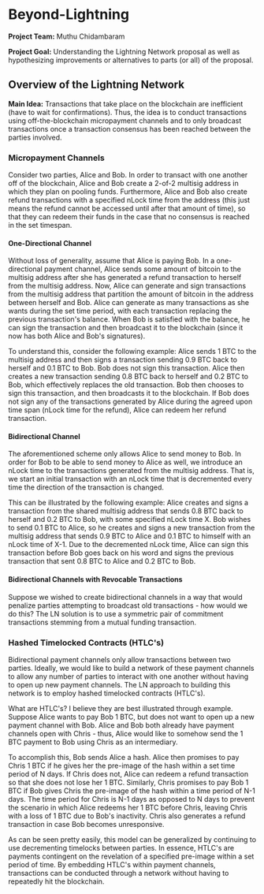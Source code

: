 # Beyond-Lightning

**Project Team:** Muthu Chidambaram

**Project Goal:** Understanding the Lightning Network proposal as well as hypothesizing improvements or alternatives to parts (or all) of the proposal.

## Overview of the Lightning Network

**Main Idea:** Transactions that take place on the blockchain are inefficient (have to wait for confirmations). Thus, the idea is to conduct transactions using off-the-blockchain micropayment channels and to only broadcast transactions once a transaction consensus has been reached between the parties involved.

### Micropayment Channels

Consider two parties, Alice and Bob. In order to transact with one another off of the blockchain, Alice and Bob create a 2-of-2 multisig address in which they plan on pooling funds. Furthermore, Alice and Bob also create refund transactions with a specified nLock time from the address (this just means the refund cannot be accessed until after that amount of time), so that they can redeem their funds in the case that no consensus is reached in the set timespan.

#### One-Directional Channel

Without loss of generality, assume that Alice is paying Bob. In a one-directional payment channel, Alice sends some amount of bitcoin to the multisig address after she has generated a refund transaction to herself from the multisig address. Now, Alice can generate and sign transactions from the multisig address that partition the amount of bitcoin in the address between herself and Bob. Alice can generate as many transactions as she wants during the set time period, with each transaction replacing the previous transaction's balance. When Bob is satisfied with the balance, he can sign the transaction and then broadcast it to the blockchain (since it now has both Alice and Bob's signatures). 

To understand this, consider the following example: Alice sends 1 BTC to the multisig address and then signs a transaction sending 0.9 BTC back to herself and 0.1 BTC to Bob. Bob does not sign this transaction. Alice then creates a new transaction sending 0.8 BTC back to herself and 0.2 BTC to Bob, which effectively replaces the old transaction. Bob then chooses to sign this transaction, and then broadcasts it to the blockchain. If Bob does not sign any of the transactions generated by Alice during the agreed upon time span (nLock time for the refund), Alice can redeem her refund transaction.

#### Bidirectional Channel

The aforementioned scheme only allows Alice to send money to Bob. In order for Bob to be able to send money to Alice as well, we introduce an nLock time to the transactions generated from the multisig address. That is, we start an initial transaction with an nLock time that is decremented every time the direction of the transaction is changed.

This can be illustrated by the following example: Alice creates and signs a transaction from the shared multisig address that sends 0.8 BTC back to herself and 0.2 BTC to Bob, with some specified nLock time X. Bob wishes to send 0.1 BTC to Alice, so he creates and signs a new transaction from the multisig address that sends 0.9 BTC to Alice and 0.1 BTC to himself with an nLock time of X-1. Due to the decremented nLock time, Alice can sign this transaction before Bob goes back on his word and signs the previous transaction that sent 0.8 BTC to Alice and 0.2 BTC to Bob.

#### Bidirectional Channels with Revocable Transactions

Suppose we wished to create bidirectional channels in a way that would penalize parties attempting to broadcast old transactions - how would we do this? The LN solution is to use a symmetric pair of commitment transactions stemming from a mutual funding transaction.

### Hashed Timelocked Contracts (HTLC's)

Bidirectional payment channels only allow transactions between two parties. Ideally, we would like to build a network of these payment channels to allow any number of parties to interact with one another without having to open up new payment channels. The LN approach to building this network is to employ hashed timelocked contracts (HTLC's).

What are HTLC's? I believe they are best illustrated through example. Suppose Alice wants to pay Bob 1 BTC, but does not want to open up a new payment channel with Bob. Alice and Bob both already have payment channels open with Chris - thus, Alice would like to somehow send the 1 BTC payment to Bob using Chris as an intermediary. 

To accomplish this, Bob sends Alice a hash. Alice then promises to pay Chris 1 BTC if he gives her the pre-image of the hash within a set time period of N days. If Chris does not, Alice can redeem a refund transaction so that she does not lose her 1 BTC. Similarly, Chris promises to pay Bob 1 BTC if Bob gives Chris the pre-image of the hash within a time period of N-1 days. The time period for Chris is N-1 days as opposed to N days to prevent the scenario in which Alice redeems her 1 BTC before Chris, leaving Chris with a loss of 1 BTC due to Bob's inactivity. Chris also generates a refund transaction in case Bob becomes unresponsive.

As can be seen pretty easily, this model can be generalized by continuing to use decrementing timelocks between parties. In essence, HTLC's are payments contingent on the revelation of a specified pre-image within a set period of time. By embedding HTLC's within payment channels, transactions can be conducted through a network without having to repeatedly hit the blockchain.
